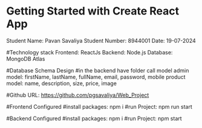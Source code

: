 # Getting Started with Create React App
Student Name: Pavan Savaliya
Student Number: 8944001
Date: 19-07-2024

#Technology stack
Frontend: ReactJs
Backend: Node.js
Database: MongoDB Atlas

#Database Schema Design
#in the backend have folder call model
admin model: firstName, lastName, fullName, email, password, mobile
product model: name, description, size, price, image


#Github URL: https://github.com/pgsavaliya/Web_Project

#Frontend Configured 
#install packages: npm i
#run Project: npm run start

#Backend Configured
#install packages: npm i
#run Project: npm start

